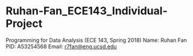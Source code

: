 # Ruhan-Fan_ECE143_Individual-Project
Programming for Data Analysis (ECE 143, Spring 2018)
Name: Ruhan Fan
PID: A53254568
Email: r7fan@eng.ucsd.edu
